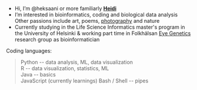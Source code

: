 - Hi, I’m @heksaani or more familiarly [**Heidi**](https://fi.linkedin.com/in/heidi-putkuri)
- I’m interested in bioinformatics, coding and biological data analysis <br>
  Other passions include art, poems, [photography](https://www.flickr.com/photos/heidiputkuri/) and nature 
- Currently studying in the Life Science Informatics master's program in the University of Helsinki & working part time in Folkhälsan [Eye Genetics](https://www.folkhalsan.fi/en/knowledge/research/genetics/group-turunen/) research group as bioinformatician


Coding languages:
> Python -- data analysis, ML, data visualization <br>
> R -- data visualization, statistics, ML <br>
> Java -- basics <br>
> JavaScript (currently learnings)
> Bash / Shell -- pipes
<!---
heksaani/heksaani is a ✨ special ✨ repository because its `README.md` (this file) appears on your GitHub profile.
You can click the Preview link to take a look at your changes.
---> 
